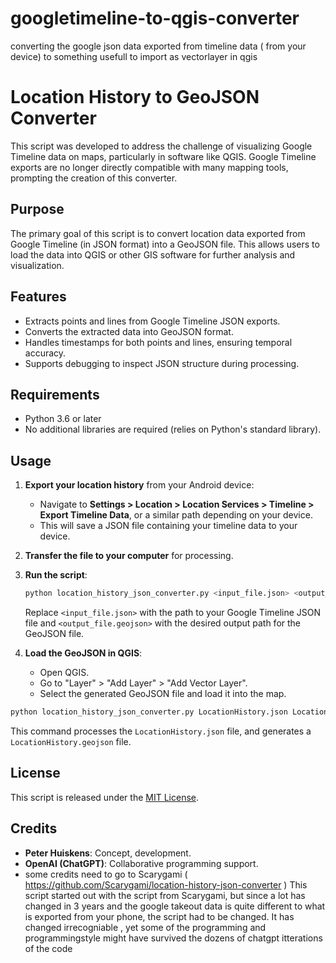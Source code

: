 # googletimeline-to-qgis-converter
converting the google json data exported from timeline data ( from your device) to something usefull to import as vectorlayer in qgis

# Location History to GeoJSON Converter  

This script was developed to address the challenge of visualizing Google Timeline data on maps, particularly in software like QGIS. Google Timeline exports are no longer directly compatible with many mapping tools, prompting the creation of this converter.

## Purpose

The primary goal of this script is to convert location data exported from Google Timeline (in JSON format) into a GeoJSON file. This allows users to load the data into QGIS or other GIS software for further analysis and visualization.

## Features

- Extracts points and lines from Google Timeline JSON exports.
- Converts the extracted data into GeoJSON format.
- Handles timestamps for both points and lines, ensuring temporal accuracy.
- Supports debugging to inspect JSON structure during processing.

## Requirements

- Python 3.6 or later
- No additional libraries are required (relies on Python's standard library).

## Usage

1. **Export your location history** from your Android device:
   - Navigate to **Settings > Location > Location Services > Timeline > Export Timeline Data**, or a similar path depending on your device.
   - This will save a JSON file containing your timeline data to your device.

2. **Transfer the file to your computer** for processing.

3. **Run the script**:
   ```bash
   python location_history_json_converter.py <input_file.json> <output_file.geojson>
   ```
   Replace `<input_file.json>` with the path to your Google Timeline JSON file and `<output_file.geojson>` with the desired output path for the GeoJSON file.

4. **Load the GeoJSON in QGIS**:
   - Open QGIS.
   - Go to "Layer" > "Add Layer" > "Add Vector Layer".
   - Select the generated GeoJSON file and load it into the map.


```bash
python location_history_json_converter.py LocationHistory.json LocationHistory.geojson 
```

This command processes the `LocationHistory.json` file, and generates a `LocationHistory.geojson` file.

## License

This script is released under the [MIT License](LICENSE).

## Credits

- **Peter Huiskens**: Concept, development. 
- **OpenAI (ChatGPT)**: Collaborative programming support.
- some credits need to go to Scarygami  ( https://github.com/Scarygami/location-history-json-converter ) 
This script started out with the script from Scarygami, but since a lot has changed in 3 years and the google takeout data is quite different to what is exported
from your phone, the script had to be changed. It has changed irrecogniable , yet some of the programming and programmingstyle might have survived the dozens of chatgpt itterations of the code 




